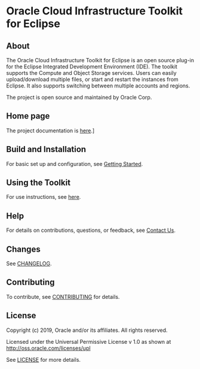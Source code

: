 # Oracle Cloud Infrastructure Toolkit for Eclipse

## About

The Oracle Cloud Infrastructure Toolkit for Eclipse is an open source plug-in for the Eclipse Integrated Development Environment (IDE). 
The toolkit supports the Compute and Object Storage services. Users can easily upload/download multiple files, or start and restart the instances from Eclipse. 
It also supports switching between multiple accounts and regions.

The project is open source and maintained by Oracle Corp. 

## Home page 

The project documentation is [here]().]

## Build and Installation

For basic set up and configuration, see [Getting Started]().

## Using the Toolkit

For use instructions, see [here]().

## Help

For details on contributions, questions, or feedback, see [Contact Us]().

## Changes

See [CHANGELOG](/CHANGELOG.md).

## Contributing

To contribute, see [CONTRIBUTING](/CONTRIBUTING.md) for details.

## License

Copyright (c) 2019, Oracle and/or its affiliates. All rights reserved.

Licensed under the Universal Permissive License v 1.0 as shown at http://oss.oracle.com/licenses/upl

See [LICENSE](/LICENSE.txt) for more details.
